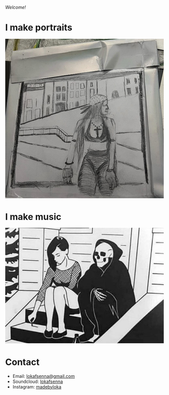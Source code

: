 _Welcome!_

# I make portraits 
![Portrait](portrait.png)
 
# I make music
![Album](album.png)

# Contact
 - Email: lokafsenna@gmail.com
 - Soundcloud: [lokafsenna](https://www.soundcloud.com/lokafsenna/)
 - Instagram: [madebyloka](https://www.instagram.com/madebyloka/)